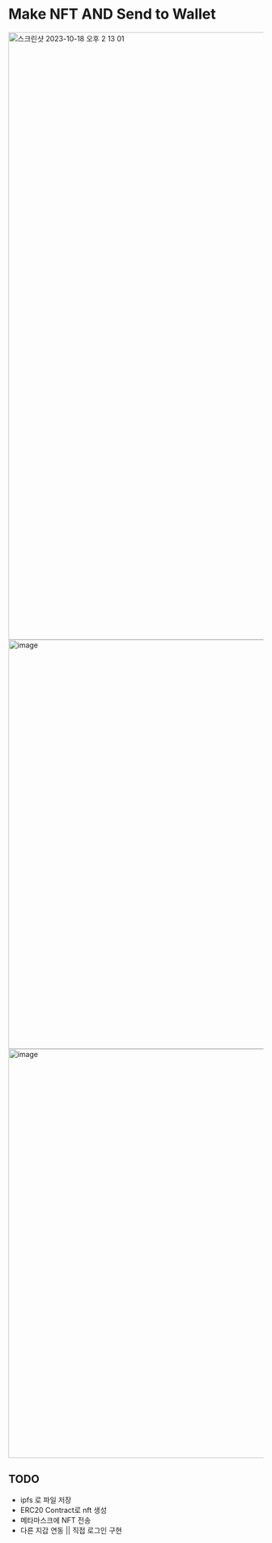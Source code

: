 # Make NFT AND Send to Wallet 

<img width="1198" alt="스크린샷 2023-10-18 오후 2 13 01" src="https://github.com/carpediem804/nft-make/assets/33194900/a2e889ac-50fc-4452-ac7b-f6c02c956fe0">

<img width="807" alt="image" src="https://github.com/carpediem804/nft-make/assets/33194900/d666e253-712f-4d4c-a9d4-2c4be97f94ac">

<img width="807" alt="image" src="https://github.com/carpediem804/nft-make/assets/33194900/027c71f9-557d-4162-ba00-c3c08244559a">



## TODO 
- ipfs 로 파일 저장
- ERC20 Contract로 nft 생성
- 메타마스크에 NFT 전송 
- 다른 지갑 연동 || 직접 로그인 구현


